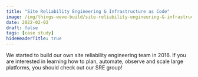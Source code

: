 ```yaml
---
title: "Site Reliability Engineering & Infrastructure as Code"
image: /img/things-weve-build/site-reliability-engineering-&-infrastructure-as-code_2.jpg.webp
date: 2022-02-02
draft: false
tags: [case study]
hideHeaderTitle: true
---
```


We started to build our own site reliability engineering team in 2016. If you are interested in learning how to plan, automate, observe and scale large platforms, you should check out our SRE group!